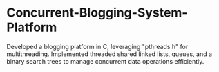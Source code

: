 # Concurrent-Blogging-System-Platform

Developed a blogging platform in C, leveraging "pthreads.h" for multithreading.
Implemented threaded shared linked lists, queues, and a binary search trees to manage concurrent data operations efficiently.
